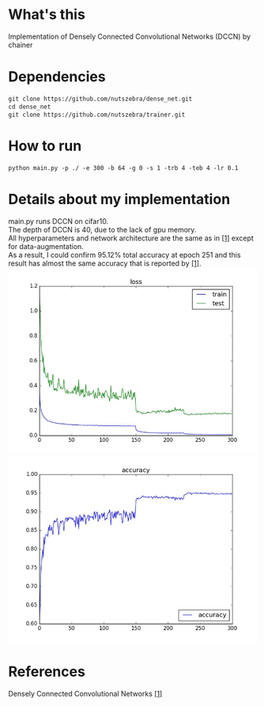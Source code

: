 # What's this
Implementation of Densely Connected Convolutional Networks (DCCN) by chainer  

# Dependencies

    git clone https://github.com/nutszebra/dense_net.git
    cd dense_net
    git clone https://github.com/nutszebra/trainer.git

# How to run
    python main.py -p ./ -e 300 -b 64 -g 0 -s 1 -trb 4 -teb 4 -lr 0.1

# Details about my implementation
main.py runs DCCN on cifar10.  
The depth of DCCN is 40, due to the lack of gpu memory.  
All hyperparameters and network architecture are the same as in [[1]][Paper] except for data-augmentation.  
As a result, I could confirm 95.12% total accuracy at epoch 251 and this result has almost the same accuracy that is reported by [[1]][Paper].  
<img src="https://github.com/nutszebra/dense_net/blob/master/loss.jpg" alt="loss" title="loss">
<img src="https://github.com/nutszebra/dense_net/blob/master/accuracy.jpg" alt="total accuracy" title="total accuracy">
# References
Densely Connected Convolutional Networks [[1]][Paper]

[paper]: https://arxiv.org/abs/1608.06993 "Paper"
